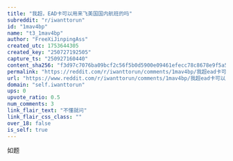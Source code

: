 ```yaml
---
title: "我超，EAD卡可以用来飞美国国内航班的吗"
subreddit: "r/iwanttorun"
id: "1mav4bp"
name: "t3_1mav4bp"
author: "FreeXiJinpingAss"
created_utc: 1753644305
created_key: "250727192505"
capture_ts: "250927160440"
content_sha256: "f3d97c7076ba09bcf2c56f5b0d5900e09461efecc78c8678e9f5a522cc8e7d9d"
permalink: "https://reddit.com/r/iwanttorun/comments/1mav4bp/我超ead卡可以用来飞美国国内航班的吗/"
url: "https://www.reddit.com/r/iwanttorun/comments/1mav4bp/我超ead卡可以用来飞美国国内航班的吗/"
domain: "self.iwanttorun"
ups: 0
upvote_ratio: 0.5
num_comments: 3
link_flair_text: "不懂就问"
link_flair_css_class: ""
over_18: false
is_self: true
---
```


如题
